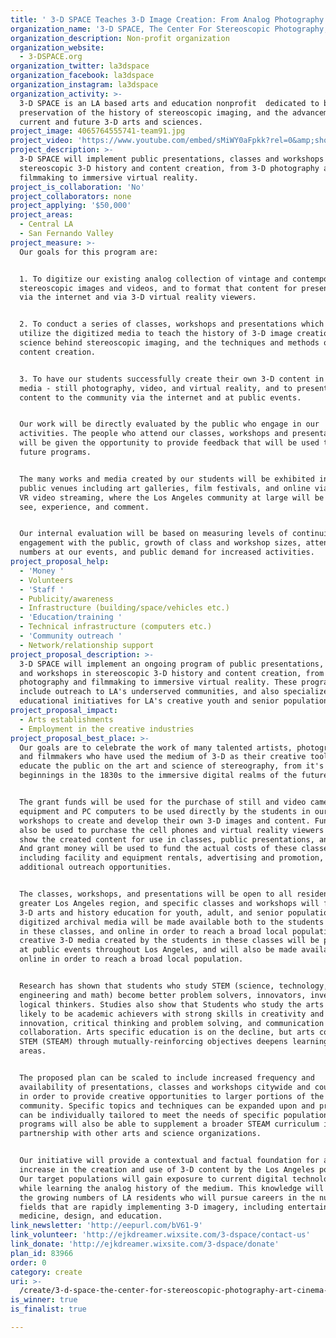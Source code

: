 ```yaml
---
title: ' 3-D SPACE Teaches 3-D Image Creation: From Analog Photography to Digital Virtual Reality'
organization_name: '3-D SPACE, The Center For Stereoscopic Photography, Art, Cinema, and Education'
organization_description: Non-profit organization
organization_website:
  - 3-DSPACE.org
organization_twitter: la3dspace
organization_facebook: la3dspace
organization_instagram: la3dspace
organization_activity: >-
  3-D SPACE is an LA based arts and education nonprofit  dedicated to both the
  preservation of the history of stereoscopic imaging, and the advancement of
  current and future 3-D arts and sciences.
project_image: 4065764555741-team91.jpg
project_video: 'https://www.youtube.com/embed/sMiWY0aFpkk?rel=0&amp;showinfo=0'
project_description: >-
  3-D SPACE will implement public presentations, classes and workshops in
  stereoscopic 3-D history and content creation, from 3-D photography and
  filmmaking to immersive virtual reality.
project_is_collaboration: 'No'
project_collaborators: none
project_applying: '$50,000'
project_areas:
  - Central LA
  - San Fernando Valley
project_measure: >-
  Our goals for this program are:


  1. To digitize our existing analog collection of vintage and contemporary
  stereoscopic images and videos, and to format that content for presentation
  via the internet and via 3-D virtual reality viewers.


  2. To conduct a series of classes, workshops and presentations which will
  utilize the digitized media to teach the history of 3-D image creation, the
  science behind stereoscopic imaging, and the techniques and methods of 3-D
  content creation.


  3. To have our students successfully create their own 3-D content in various
  media - still photography, video, and virtual reality, and to present that
  content to the community via the internet and at public events.


  Our work will be directly evaluated by the public who engage in our
  activities. The people who attend our classes, workshops and presentations
  will be given the opportunity to provide feedback that will be used to shape
  future programs.


  The many works and media created by our students will be exhibited in various
  public venues including art galleries, film festivals, and online via 3-D and
  VR video streaming, where the Los Angeles community at large will be able to
  see, experience, and comment.


  Our internal evaluation will be based on measuring levels of continuing
  engagement with the public, growth of class and workshop sizes, attendance
  numbers at our events, and public demand for increased activities.
project_proposal_help:
  - 'Money '
  - Volunteers
  - 'Staff '
  - Publicity/awareness
  - Infrastructure (building/space/vehicles etc.)
  - 'Education/training '
  - Technical infrastructure (computers etc.)
  - 'Community outreach '
  - Network/relationship support
project_proposal_description: >-
  3-D SPACE will implement an ongoing program of public presentations, classes
  and workshops in stereoscopic 3-D history and content creation, from 3-D
  photography and filmmaking to immersive virtual reality. These programs will
  include outreach to LA's underserved communities, and also specialized
  educational initiatives for LA's creative youth and senior populations.
project_proposal_impact:
  - Arts establishments
  - Employment in the creative industries
project_proposal_best_place: >-
  Our goals are to celebrate the work of many talented artists, photographers
  and filmmakers who have used the medium of 3-D as their creative tool, and to
  educate the public on the art and science of stereography, from it's analog
  beginnings in the 1830s to the immersive digital realms of the future.


  The grant funds will be used for the purchase of still and video camera
  equipment and PC computers to be used directly by the students in our
  workshops to create and develop their own 3-D images and content. Funds will
  also be used to purchase the cell phones and virtual reality viewers used to
  show the created content for use in classes, public presentations, and events.
  And grant money will be used to fund the actual costs of these classes,
  including facility and equipment rentals, advertising and promotion, and
  additional outreach opportunities.


  The classes, workshops, and presentations will be open to all residents of the
  greater Los Angeles region, and specific classes and workshops will focus on
  3-D arts and history education for youth, adult, and senior populations. The
  digitized archival media will be made available both to the students enrolled
  in these classes, and online in order to reach a broad local population. The
  creative 3-D media created by the students in these classes will be presented
  at public events throughout Los Angeles, and will also be made available
  online in order to reach a broad local population.


  Research has shown that students who study STEM (science, technology,
  engineering and math) become better problem solvers, innovators, inventors and
  logical thinkers. Studies also show that Students who study the arts are more
  likely to be academic achievers with strong skills in creativity and
  innovation, critical thinking and problem solving, and communication and
  collaboration. Arts specific education is on the decline, but arts conected to
  STEM (STEAM) through mutually-reinforcing objectives deepens learning in both
  areas.


  The proposed plan can be scaled to include increased frequency and
  availability of presentations, classes and workshops citywide and countywide
  in order to provide creative opportunities to larger portions of the
  community. Specific topics and techniques can be expanded upon and programs
  can be individually tailored to meet the needs of specific populations. Our
  programs will also be able to supplement a broader STEAM curriculum in
  partnership with other arts and science organizations.


  Our initiative will provide a contextual and factual foundation for an
  increase in the creation and use of 3-D content by the Los Angeles population.
  Our target populations will gain exposure to current digital technologies
  while learning the analog history of the medium. This knowledge will benefit
  the growing numbers of LA residents who will pursue careers in the numerous
  fields that are rapidly implementing 3-D imagery, including entertainment,
  medicine, design, and education.
link_newsletter: 'http://eepurl.com/bV61-9'
link_volunteer: 'http://ejkdreamer.wixsite.com/3-dspace/contact-us'
link_donate: 'http://ejkdreamer.wixsite.com/3-dspace/donate'
plan_id: 83966
order: 0
category: create
uri: >-
  /create/3-d-space-the-center-for-stereoscopic-photography-art-cinema-and-education/
is_winner: true
is_finalist: true

---
```

